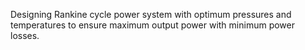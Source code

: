 Designing Rankine cycle power system with optimum pressures and temperatures to ensure maximum output power with minimum power losses.
